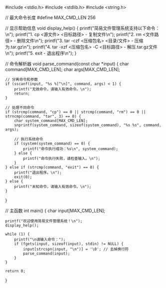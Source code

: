 #include <stdio.h>
#include <stdlib.h>
#include <string.h>

// 最大命令长度
#define MAX_CMD_LEN 256

// 显示帮助信息
void display_help() {
    printf("简易文件管理系统支持以下命令：\n");
    printf("1. cp <源文件> <目标路径>    - 复制文件\n");
    printf("2. rm <文件路径>             - 删除文件\n");
    printf("3. tar -czf <压缩包名> <目录/文件> - 压缩为.tar.gz\n");
    printf("4. tar -xzf <压缩包名> -C <目标路径> - 解压.tar.gz文件\n");
    printf("5. exit                     - 退出程序\n");
}

// 命令解析器
void parse_command(const char *input) {
    char command[MAX_CMD_LEN];
    char args[MAX_CMD_LEN];

    // 分离命令和参数
    if (sscanf(input, "%s %[^\n]", command, args) < 1) {
        printf("无效命令，请输入有效命令。\n");
        return;
    }

    // 处理不同命令
    if (strcmp(command, "cp") == 0 || strcmp(command, "rm") == 0 || strncmp(command, "tar", 3) == 0) {
        char system_command[MAX_CMD_LEN];
        snprintf(system_command, sizeof(system_command), "%s %s", command, args);

        // 执行系统命令
        if (system(system_command) == 0) {
            printf("命令执行成功：%s\n", system_command);
        } else {
            printf("命令执行失败，请检查输入。\n");
        }
    } else if (strcmp(command, "exit") == 0) {
        printf("退出程序。\n");
        exit(0);
    } else {
        printf("未知命令，请输入有效命令。\n");
    }
}

// 主函数
int main() {
    char input[MAX_CMD_LEN];

    printf("欢迎使用简易文件管理系统！\n");
    display_help();

    while (1) {
        printf("\n请输入命令：");
        if (fgets(input, sizeof(input), stdin) != NULL) {
            input[strcspn(input, "\n")] = '\0'; // 去掉换行符
            parse_command(input);
        }
    }

    return 0;
}
